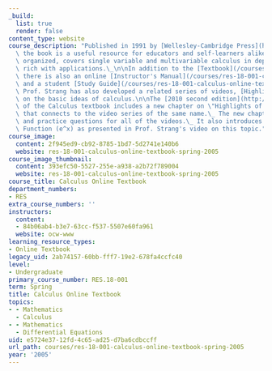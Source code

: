 ```yaml
---
_build:
  list: true
  render: false
content_type: website
course_description: "Published in 1991 by [Wellesley-Cambridge Press](http://www.wellesleycambridge.com/),\
  \ the book is a useful resource for educators and self-learners alike. It is well\
  \ organized, covers single variable and multivariable calculus in depth, and is\
  \ rich with applications.\_\n\nIn addition to the [Textbook](/courses/res-18-001-calculus-online-textbook-spring-2005/pages/textbook/),\
  \ there is also an online [Instructor's Manual](/courses/res-18-001-calculus-online-textbook-spring-2005/pages/instructor-s-manual/)\
  \ and a student [Study Guide](/courses/res-18-001-calculus-online-textbook-spring-2005/pages/study-guide/).\
  \ Prof. Strang has also developed a related series of videos, [Highlights of Calculus](/courses/res-18-005-highlights-of-calculus-spring-2010/),\
  \ on the basic ideas of calculus.\n\nThe [2010 second edition](http://www.wellesleycambridge.com/)\
  \ of the Calculus textbook includes a new chapter on \"Highlights of Calculus\"\
  \ that connects to the video series of the same name.\_ The new chapter has summaries\
  \ and practice questions for all of the videos.\_ It also introduces The Exponential\
  \ Function (e^x) as presented in Prof. Strang's video on this topic."
course_image:
  content: 2f945ed9-cb92-8785-1bd7-5d2741e140b6
  website: res-18-001-calculus-online-textbook-spring-2005
course_image_thumbnail:
  content: 393efc50-5527-255e-a938-a2b72f789004
  website: res-18-001-calculus-online-textbook-spring-2005
course_title: Calculus Online Textbook
department_numbers:
- RES
extra_course_numbers: ''
instructors:
  content:
  - 84b06ab4-b3e7-63cc-f537-5507e60fa961
  website: ocw-www
learning_resource_types:
- Online Textbook
legacy_uid: 2ab74157-60bb-fff7-19e2-678fa4ccfc40
level:
- Undergraduate
primary_course_number: RES.18-001
term: Spring
title: Calculus Online Textbook
topics:
- - Mathematics
  - Calculus
- - Mathematics
  - Differential Equations
uid: e5724e37-12fd-4c65-ad25-d7ba6cdbccff
url_path: courses/res-18-001-calculus-online-textbook-spring-2005
year: '2005'
---
```

